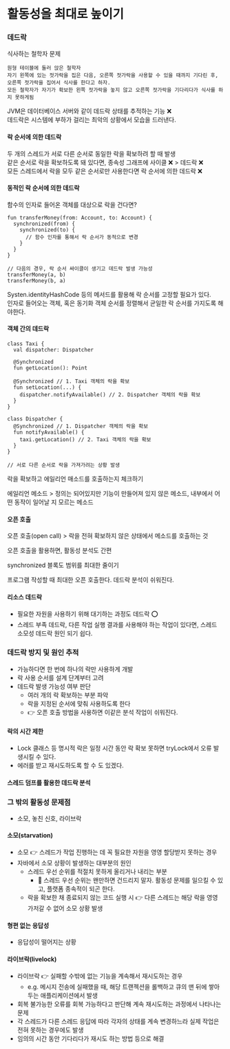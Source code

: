 # 활동성을 최대로 높이기

### 데드락

식사하는 철학자 문제

```
원형 테이블에 둘러 앉은 철학자
자기 왼쪽에 있는 젓가락을 집은 다음, 오른쪽 젓가락을 사용할 수 있을 때까지 기다린 후, 오른쪽 젓가락을 집어서 식사를 한다고 하자.
모든 철학자가 자기가 확보한 왼쪽 젓가락을 놓지 않고 오른쪽 젓가락을 기다리다가 식사를 하지 못하게됨
```

JVM은 데이터베이스 서버와 같이 데드락 상태를 추적하는 기능 ❌\
데드락은 시스템에 부하가 걸리는 최악의 상황에서 모습을 드러낸다.

#### 락 순서에 의한 데드락

두 개의 스레드가 서로 다른 순서로 동일한 락을 확보하려 할 때 발생\
같은 순서로 락을 확보하도록 돼 있다면, 종속성 그래프에 사이클 ❌ > 데드락 ❌\
모든 스레드에서 락을 모두 같은 순서로만 사용한다면 락 순서에 의한 데드락 ❌

#### 동적인 락 순서에 의한 데드락

함수의 인자로 들어온 객체를 대상으로 락을 건다면?

```
fun transferMoney(from: Account, to: Account) {
  synchronized(from) {
    synchronized(to) {
      // 함수 인자를 통해서 락 순서가 동적으로 변경
    }
  }
}

// 다음의 경우, 락 순서 싸이클이 생기고 데드락 발생 가능성
transferMoney(a, b)
transferMoney(b, a)
```

Systen.identityHashCode 등의 메서드를 활용해 락 순서를 고정할 필요가 있다.\
인자로 들어오는 객체, 혹은 동기화 객체 순서를 정렬해서 균일한 락 순서를 가지도록 해야한다.

#### 객체 간의 데드락

```
class Taxi {
  val dispatcher: Dispatcher  

  @Synchronized
  fun getLocation(): Point

  @Synchronized // 1. Taxi 객체의 락을 확보
  fun setLocation(...) { 
    dispatcher.notifyAvailable() // 2. Dispatcher 객체의 락을 확보
  } 
}

class Dispatcher {
  @Synchronized // 1. Dispatcher 객체의 락을 확보
  fun notifyAvailable() { 
    taxi.getLocation() // 2. Taxi 객체의 락을 확보
  }
}

// 서로 다른 순서로 락을 가져가려는 상황 발생
```

락을 확보하고 에일리언 매소드를 호출하는지 체크하기

에일리언 메소드 > 정의는 되어있지만 기능이 만들어져 있지 않은 메소드, 내부에서 어떤 동작이 일어날 지 모르는 메소드

#### 오픈 호출

오픈 호출(open call) > 락을 전혀 확보하지 않은 상태에서 메소드를 호출하는 것

오픈 호출을 활용하면, 활동성 분석도 간편

synchronized 블록도 범위를 최대한 줄이기

프로그램 작성할 때 최대한 오픈 호출한다. 데드락 분석이 쉬워진다.

#### 리소스 데드락

* 필요한 자원을 사용하기 위해 대기하는 과정도 데드락 ⭕️
* 스레드 부족 데드락, 다른 작업 실행 결과를 사용해야 하는 작업이 있다면, 스레드 소모성 데드락 원인 되기 쉽다.

### 데드락 방지 및 원인 추적

* 가능하다면 한 번에 하나의 락만 사용하게 개발
* 락 사용 순서를 설계 단계부터 고려
* 데드락 발생 가능성 여부 판단
  * 여러 개의 락 확보하는 부분 파악
  * 락을 지정된 순서에 맞춰 사용하도록 한다
  * 👉 오픈 호출 방법을 사용하면 이같은 분석 작업이 쉬워진다.

#### 락의 시간 제한

* Lock 클래스 등 명시적 락은 일정 시간 동안 락 확보 못하면 tryLock에서 오류 발생시킬 수 있다.
* 에러를 받고 재시도하도록 할 수 도 있겠다.

#### 스레드 덤프를 활용한 데드락 분석

### 그 밖의 활동성 문제점

* 소모, 놓친 신호, 라이브락

#### 소모(starvation)

* 소모 👉 스레드가 작업 진행하는 데 꼭 필요한 자원을 영영 할당받지 못하는 경우
* 자바에서 소모 상황이 발생하는 대부분의 원인
  * 스레드 우선 순위를 적절치 못하게 올리거나 내리는 부분
    * 🌟 스레드 우선 순위는 왠만하면 건드리지 말자. 활동성 문제를 일으킬 수 있고, 플랫폼 종속적이 되곤 한다.
  * 락을 확보한 채 종료되지 않는 코드 실행 시 👉 다른 스레드는 해당 락을 영영 가저갈 수 없어 소모 상황 발생

#### 형편 없는 응답성

* 응답성이 떨어지는 상황

#### 라이브락(livelock)

* 라이브락 👉 실패할 수밖에 없는 기능을 계속해서 재시도하는 경우
  * e.g. 메시지 전송에 실패했을 때, 해당 트랜젝션을 롤백하고 큐의 맨 뒤에 쌓아두는 애플리케이션에서 발생
* 회복 불가능한 오류를 회복 가능하다고 판단해 계속 재시도하는 과정에서 나타나는 문제
* 각 스레드가 다른 스레드 응답에 따라 각자의 상태를 계속 변경하느라 실제 작업은 전혀 못하는 경우에도 발생
* 임의의 시간 동안 기다리다가 재시도 하는 방법 등으로 해결
